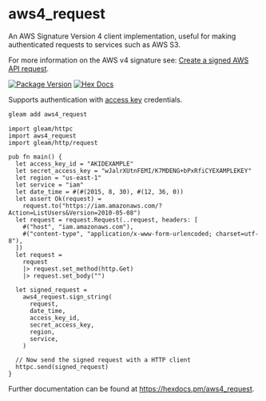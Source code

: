 # aws4_request

An AWS Signature Version 4 client implementation, useful for making
authenticated requests to services such as AWS S3.

For more information on the AWS v4 signature see: [Create a signed AWS API request](https://docs.aws.amazon.com/IAM/latest/UserGuide/create-signed-request.html).

[![Package Version](https://img.shields.io/hexpm/v/aws4_request)](https://hex.pm/packages/aws4_request)
[![Hex Docs](https://img.shields.io/badge/hex-docs-ffaff3)](https://hexdocs.pm/aws4_request/)

Supports authentication with [access key](https://docs.aws.amazon.com/IAM/latest/UserGuide/id_credentials_access-keys.html) credentials.

```sh
gleam add aws4_request
```

```gleam
import gleam/httpc
import aws4_request
import gleam/http/request

pub fn main() {
  let access_key_id = "AKIDEXAMPLE"
  let secret_access_key = "wJalrXUtnFEMI/K7MDENG+bPxRfiCYEXAMPLEKEY"
  let region = "us-east-1"
  let service = "iam"
  let date_time = #(#(2015, 8, 30), #(12, 36, 0))
  let assert Ok(request) =
    request.to("https://iam.amazonaws.com/?Action=ListUsers&Version=2010-05-08")
  let request = request.Request(..request, headers: [
    #("host", "iam.amazonaws.com"),
    #("content-type", "application/x-www-form-urlencoded; charset=utf-8"),
  ])
  let request =
    request
    |> request.set_method(http.Get)
    |> request.set_body("")

  let signed_request =
    aws4_request.sign_string(
      request,
      date_time,
      access_key_id,
      secret_access_key,
      region,
      service,
    )

  // Now send the signed request with a HTTP client
  httpc.send(signed_request)
}
```

Further documentation can be found at <https://hexdocs.pm/aws4_request>.
